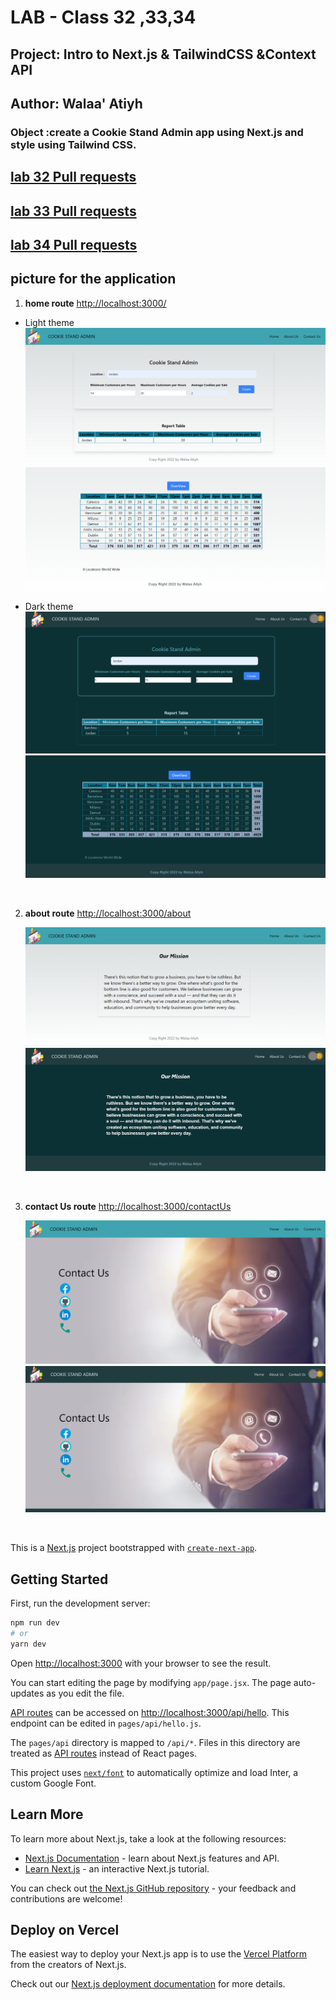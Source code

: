 # LAB - Class 32 ,33,34

## Project: Intro to Next.js & TailwindCSS &Context API

## Author: Walaa' Atiyh

### Object :create a Cookie Stand Admin app using Next.js and style using Tailwind CSS.


## [lab 32 Pull requests](https://github.com/WalaaAtiah/cookie-stand-admin/pull/1)
## [lab 33 Pull requests](https://github.com/WalaaAtiah/cookie-stand-admin/pull/3)
## [lab 34 Pull requests](https://github.com/WalaaAtiah/cookie-stand-admin/pull/4)

## picture for the application

1. **home route** <http://localhost:3000/>

* Light theme  
![image](public/assets/home.png)
![image](public/assets/home2.png)

* Dark theme
![image](public/assets/home_dark.png)
![image](public/assets/home2_dark.png)

<br>

2. **about route** <http://localhost:3000/about>
   
   ![image](public/assets/about.png)
   ![image](public/assets/about-dark.png)
   

<br>

3. **contact Us route** <http://localhost:3000/contactUs>
   
   ![image](public/assets/contact.png)
   ![image](public/assets/contact-dark.png)
   
<br>




This is a [Next.js](https://nextjs.org/) project bootstrapped with [`create-next-app`](https://github.com/vercel/next.js/tree/canary/packages/create-next-app).

## Getting Started

First, run the development server:

```bash
npm run dev
# or
yarn dev
```

Open [http://localhost:3000](http://localhost:3000) with your browser to see the result.

You can start editing the page by modifying `app/page.jsx`. The page auto-updates as you edit the file.

[API routes](https://nextjs.org/docs/api-routes/introduction) can be accessed on [http://localhost:3000/api/hello](http://localhost:3000/api/hello). This endpoint can be edited in `pages/api/hello.js`.

The `pages/api` directory is mapped to `/api/*`. Files in this directory are treated as [API routes](https://nextjs.org/docs/api-routes/introduction) instead of React pages.

This project uses [`next/font`](https://nextjs.org/docs/basic-features/font-optimization) to automatically optimize and load Inter, a custom Google Font.

## Learn More

To learn more about Next.js, take a look at the following resources:

- [Next.js Documentation](https://nextjs.org/docs) - learn about Next.js features and API.
- [Learn Next.js](https://nextjs.org/learn) - an interactive Next.js tutorial.

You can check out [the Next.js GitHub repository](https://github.com/vercel/next.js/) - your feedback and contributions are welcome!

## Deploy on Vercel

The easiest way to deploy your Next.js app is to use the [Vercel Platform](https://vercel.com/new?utm_medium=default-template&filter=next.js&utm_source=create-next-app&utm_campaign=create-next-app-readme) from the creators of Next.js.

Check out our [Next.js deployment documentation](https://nextjs.org/docs/deployment) for more details.
